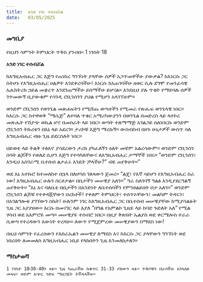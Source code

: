 ```yaml
---
title:  አንድ ነገር ተሰብሯል
date:   03/05/2025
---
```


### መግቢያ

የዚህን ሳምንት ትምህርት ጥቅስ ያንብቡ፡ 1 ነገስት 18

**አንድ ነገር ተሰብሯል**

ከእግዚአብሔር ጋር እጅግ የጠነከረ ግንኙነት ያላቸው ሰዎች አጋጥመዋችሁ ያውቃል? ከእነርሱ ጋር ስትሆኑ የእግዚአብሔር ሀልዎት እንደቀረባችሁ፤ እነርሱ ከአጠገባችሁ ዘወር ሲሉ ደግሞ የመንፈሳዊ ኤሌክትሪክ ኃይል መቋረጥ እንደገጠማችሁ ይሰማችሁ ይሆናል። እንደዚህ ያሉ ጥቂት የማይባሉ ሰዎች ገጥመውኝ ቢያውቁም የሳንዲ ሮቢንሰንን ያህል የሚሆን አላገኘሁም።

ወንድም ሮቢንሰን የወንጌል መጽሐፍትን የሚሸጡ ወጣቶችን የሚመራ የጽሑፍ ወንጌላዊ ነበር። ከእርሱ ጋር ስተዋወቅ “ሜሴጅ” ለተባለ ጥቁር አሜሪካውያንን በወንጌል በመድረስ ላይ ላተኮረ መጽሔት የሽያጭ ወኪል ሆኖ በመስራት ላይ ነበር። ወጣት ተለማማጅ አገልጋይ ስለነበርኩ ወንድም ሮቢንሰን ትኩረቱን በእኔ ላይ አደረገ። ታሪኮቹ እጅግ ማረኩኝ። ውስብስብ በሆኑ ሁኔታዎች ውስጥ ሳለ እግዚአብሔር ብዙ ጊዜ ይደርስለት ነበር።

ህይወቴ ላይ ትልቅ ተፅእኖ ያሳደረውን ታሪክ ያካፈለኝን ዕለት መቼም አልረሳውም። ወንድም ሮቢንሰን ሰባት ልጆችን የወለደ ሲሆን እጅግ የተሳካለቸውና ለእግዚአብሔር ታማኞች ነበሩ። “ወንድም ሮቢንሰን፣ እንዲህ አስገራሚ ቤተሰብ ልታፈሩ እንዴት ቻላችሁ?” ብዬ ጠየቅሁት።”

ወደ እኔ አተኩሮ ከተመለከተ በኋላ በለሆሳስ ገለጻውን ጀመረ። “ልጄ፣ የእኛ ሳይሆን የእግዚአብሔር ስራ ነው! እግዚአብሔር ሁሉን ሰርቶታል። በቤታችን መሠዊያ አለን።” ግራ ስለገባኝ ግልፅ እንዲያደርግልኝ ጠየቅሁት። “እኔ እና ባለቤቴ በቤታችን በአንድነት ለቤተሰባችን የምንፀልይበት ቦታ አለን።” ወንድም ሮቢንሰን ልጆቹ የተቀዳጇቸውን በረከቶች፤ የቀለም ትምህርት፣ ተሰጥኦቸውን፣ መልካም ትዳሩን፣ በአገልግሎቱ ያገኘውን ስኬት፤ ሁሉንም ነገር ከእግዚአብሔር ጋር በቤተሰብ መሠዊያቸው ከሚያሳልፉት ጊዜ ጋር አያያዘው። እርሱ በመናገር ላይ እያለ “በግል የአምልኮ ጊዜዬ ላይ ከባድ ጉድለት አለ” የሚል ሃሳብ ወደ አእምሮዬ መጣ። መሠዊያዬ ተሰብሮ ነበር። በዚያ ቅጽበት ኤልያስ ወደ ቀርሜሎስ ተራራ ሲወጣ የተረዳውን እውነት ተረዳሁ። ለውጥ የሚጀምረው መሠዊያውን በማደስ ነው!

በዚህ ሳምንት የፈረሰውን የእስራኤልን መሠዊያ ለማደስ እና ከእርሱ ጋር ያላቸውን ግንኙነት ወደ ነበረበት ለመመለስ እግዚአብሔር ነቢይ የላከበትን ጊዜ እንመለከታለን።

### ማስታወሻ

`1 ነገስት 18፡30-40ን ጻፉ። ጊዜ ካጠራችሁ ከቁጥር 31-33 ያለውን ጻፉ። ጥቅሶቹን በራሳችሁ አገላለፅ መጻፍ፣ ወይም አጭር ንድፍ ማዘጋጀት ትችላላችሁ።`